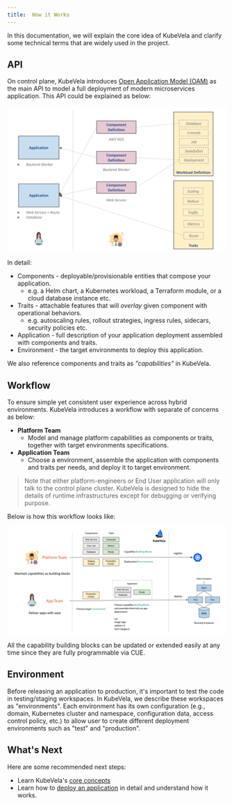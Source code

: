 ```yaml
---
title:  How it Works
---
```


In this documentation, we will explain the core idea of KubeVela and clarify some technical terms that are widely used in the project.

## API

On control plane, KubeVela introduces [Open Application Model (OAM)](https://oam.dev) as the main API to model a full deployment of modern microservices application. This API could be explained as below:

![alt](resources/concepts.png)

In detail:
- Components - deployable/provisionable entities that compose your application.
  - e.g. a Helm chart, a Kubernetes workload, a Terraform module, or a cloud database instance etc.
- Traits - attachable features that will *overlay* given component with operational behaviors.
  - e.g. autoscaling rules, rollout strategies, ingress rules, sidecars, security policies etc.
- Application - full description of your application deployment assembled with components and traits.
- Environment - the target environments to deploy this application.

We also reference components and traits as *"capabilities"* in KubeVela.

## Workflow

To ensure simple yet consistent user experience across hybrid environments. KubeVela introduces a workflow with separate of concerns as below:
- **Platform Team**
  - Model and manage platform capabilities as components or traits, together with target environments specifications.
- **Application Team**
  - Choose a environment, assemble the application with components and traits per needs, and deploy it to target environment.

> Note that either platform-engineers or End User application will only talk to the control plane cluster. KubeVela is designed to hide the details of runtime infrastructures except for debugging or verifying purpose.

Below is how this workflow looks like:

![alt](resources/how-it-works.png)

All the capability building blocks can be updated or extended easily at any time since they are fully programmable via CUE.

## Environment
Before releasing an application to production, it's important to test the code in testing/staging workspaces. In KubeVela, we describe these workspaces as "environments". Each environment has its own configuration (e.g., domain, Kubernetes cluster and namespace, configuration data, access control policy, etc.) to allow user to create different deployment environments such as "test" and "production".

## What's Next

Here are some recommended next steps:

- Learn KubeVela's [core concepts](./concepts)
- Learn how to [deploy an application](end-user/application) in detail and understand how it works.
